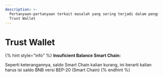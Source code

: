 ```yaml
---
description: >-
  Pertanyaan-pertanyaan terkait masalah yang sering terjadi dalam penggunaan
  Trust Wallet
---
```


# Trust Wallet

{% hint style="info" %}
**Insuficient Balance Smart Chain:**&#x20;

Seperti keterangannya, saldo Smart Chain kalian kurang, ini berarti kalian harus isi saldo BNB versi BEP-20 (Smart Chain)
{% endhint %}
